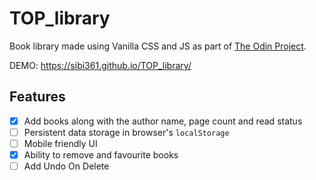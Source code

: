 # TOP_library

Book library made using Vanilla CSS and JS as part of [The Odin Project](https://www.theodinproject.com/).

DEMO: https://sibi361.github.io/TOP_library/

## Features

-   [x] Add books along with the author name, page count and read status
-   [ ] Persistent data storage in browser's `localStorage`
-   [ ] Mobile friendly UI
-   [x] Ability to remove and favourite books
-   [ ] Add Undo On Delete
